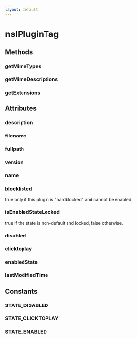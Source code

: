 ```yaml
---
layout: default
---
```


# nsIPluginTag #

## Methods ##

### getMimeTypes ###

### getMimeDescriptions ###

### getExtensions ###

## Attributes ##

### description ###

### filename ###

### fullpath ###

### version ###

### name ###

### blocklisted ###
  
true only if this plugin is "hardblocked" and cannot be enabled.  
  

### isEnabledStateLocked ###
  
true if the state is non-default and locked, false otherwise.  
  

### disabled ###

### clicktoplay ###

### enabledState ###

### lastModifiedTime ###

## Constants ##

### STATE_DISABLED ###

### STATE_CLICKTOPLAY ###

### STATE_ENABLED ###
